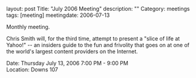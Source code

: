 layout: post
Title: "July 2006 Meeting"
description: ""
Category: meetings
tags: [meeting]
meetingdate: 2006-07-13

Monthly meeting.                                                               
                                                                             
Chris Smith will, for the third time, attempt to present a "slice of life at   
Yahoo!" -- an insiders guide to the fun and frivolity that goes on at one of   
the world's largest content providers on the Internet.                         
                                                                             
Date: Thursday July 13, 2006 7:00 PM - 9:00 PM                                   
Location: Downs 107                                         

